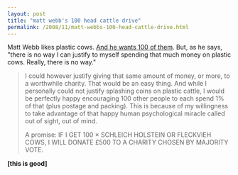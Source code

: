 ```yaml
---
layout: post
title: "matt webb's 100 head cattle drive"
permalink: /2008/11/matt-webbs-100-head-cattle-drive.html
---
```


<p>Matt Webb likes plastic cows.  <a href="http://interconnected.org/home/more/2008/11/cattledrive/">And he wants 100 of them</a>.  But, as he says, "there is no way I can justify to myself spending that much money on plastic cows. Really, there is no way."</p>

<blockquote>
  <p>I could however justify giving that same amount of money, or more, to a worthwhile charity. That would be an easy thing. And while I personally could not justify splashing coins on plastic cattle, I would be perfectly happy encouraging 100 other people to each spend 1% of that (plus postage and packing). This is because of my willingness to take advantage of that happy human psychological miracle called out of sight, out of mind.</p>

  <p>A promise: IF I GET 100 × SCHLEICH HOLSTEIN OR FLECKVIEH COWS, I WILL DONATE £500 TO A CHARITY CHOSEN BY MAJORITY VOTE.</p>
</blockquote>

<p><strong>[this is good]</strong></p>



